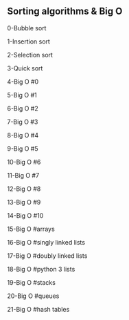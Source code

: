 ## Sorting algorithms & Big O  
  
0-Bubble sort  
  
1-Insertion sort  
  
2-Selection sort  
  
3-Quick sort  
  
4-Big O #0  
 
5-Big O #1  
  
6-Big O #2  
  
7-Big O #3  
  
8-Big O #4  
  
9-Big O #5  
  
10-Big O #6  
  
11-Big O #7  
  
12-Big O #8  
  
13-Big O #9  
  
14-Big O #10  
  
15-Big O #arrays  
  
16-Big O #singly linked lists  
  
17-Big O #doubly linked lists  
  
18-Big O #python 3 lists  
  
19-Big O #stacks  
  
20-Big O #queues  
  
21-Big O #hash tables 

